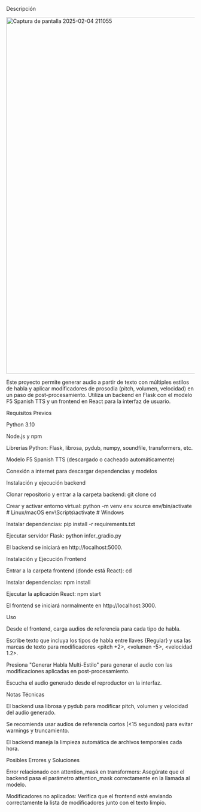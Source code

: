 Descripción

<img width="1916" height="950" alt="Captura de pantalla 2025-02-04 211055" src="https://github.com/user-attachments/assets/bb423c57-ca8e-47ab-9305-9bab859c84e9" />

Este proyecto permite generar audio a partir de texto con múltiples estilos de habla y aplicar modificadores de prosodia (pitch, volumen, velocidad) en un paso de post-procesamiento. Utiliza un backend en Flask con el modelo F5 Spanish TTS y un frontend en React para la interfaz de usuario.

Requisitos Previos

Python 3.10

Node.js y npm

Librerías Python: Flask, librosa, pydub, numpy, soundfile, transformers, etc.

Modelo F5 Spanish TTS (descargado o cacheado automáticamente)

Conexión a internet para descargar dependencias y modelos

Instalación y ejecución backend

Clonar repositorio y entrar a la carpeta backend:
git clone cd

Crear y activar entorno virtual:
python -m venv env source env/bin/activate # Linux/macOS env\Scripts\activate # Windows

Instalar dependencias:
pip install -r requirements.txt

Ejecutar servidor Flask:
python infer_gradio.py

El backend se iniciará en http://localhost:5000.

Instalación y Ejecución Frontend

Entrar a la carpeta frontend (donde está React):
cd

Instalar dependencias:
npm install

Ejecutar la aplicación React:
npm start

El frontend se iniciará normalmente en http://localhost:3000.

Uso

Desde el frontend, carga audios de referencia para cada tipo de habla.

Escribe texto que incluya los tipos de habla entre llaves {Regular} y usa las marcas de texto para modificadores <pitch +2>, <volumen -5>, <velocidad 1.2>.

Presiona "Generar Habla Multi-Estilo" para generar el audio con las modificaciones aplicadas en post-procesamiento.

Escucha el audio generado desde el reproductor en la interfaz.

Notas Técnicas

El backend usa librosa y pydub para modificar pitch, volumen y velocidad del audio generado.

Se recomienda usar audios de referencia cortos (<15 segundos) para evitar warnings y truncamiento.

El backend maneja la limpieza automática de archivos temporales cada hora.

Posibles Errores y Soluciones

Error relacionado con attention_mask en transformers: Asegúrate que el backend pasa el parámetro attention_mask correctamente en la llamada al modelo.

Modificadores no aplicados: Verifica que el frontend esté enviando correctamente la lista de modificadores junto con el texto limpio.
